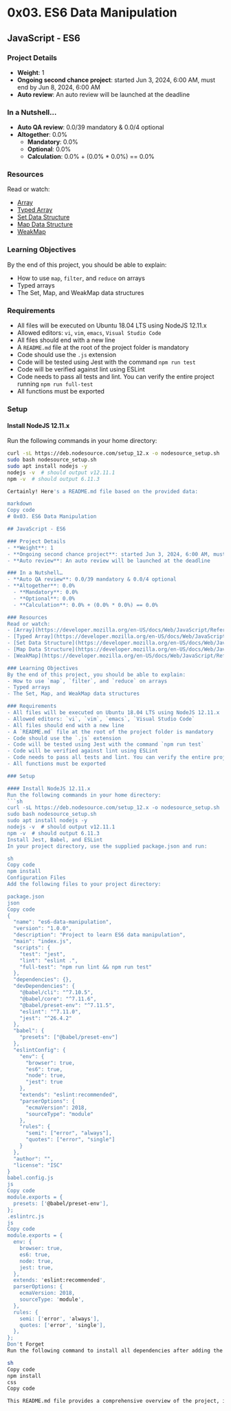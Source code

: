 # 0x03. ES6 Data Manipulation

## JavaScript - ES6

### Project Details
- **Weight**: 1
- **Ongoing second chance project**: started Jun 3, 2024, 6:00 AM, must end by Jun 8, 2024, 6:00 AM
- **Auto review**: An auto review will be launched at the deadline

### In a Nutshell…
- **Auto QA review**: 0.0/39 mandatory & 0.0/4 optional
- **Altogether**: 0.0%
  - **Mandatory**: 0.0%
  - **Optional**: 0.0%
  - **Calculation**: 0.0% + (0.0% * 0.0%) == 0.0%

### Resources
Read or watch:
- [Array](https://developer.mozilla.org/en-US/docs/Web/JavaScript/Reference/Global_Objects/Array)
- [Typed Array](https://developer.mozilla.org/en-US/docs/Web/JavaScript/Typed_arrays)
- [Set Data Structure](https://developer.mozilla.org/en-US/docs/Web/JavaScript/Reference/Global_Objects/Set)
- [Map Data Structure](https://developer.mozilla.org/en-US/docs/Web/JavaScript/Reference/Global_Objects/Map)
- [WeakMap](https://developer.mozilla.org/en-US/docs/Web/JavaScript/Reference/Global_Objects/WeakMap)

### Learning Objectives
By the end of this project, you should be able to explain:
- How to use `map`, `filter`, and `reduce` on arrays
- Typed arrays
- The Set, Map, and WeakMap data structures

### Requirements
- All files will be executed on Ubuntu 18.04 LTS using NodeJS 12.11.x
- Allowed editors: `vi`, `vim`, `emacs`, `Visual Studio Code`
- All files should end with a new line
- A `README.md` file at the root of the project folder is mandatory
- Code should use the `.js` extension
- Code will be tested using Jest with the command `npm run test`
- Code will be verified against lint using ESLint
- Code needs to pass all tests and lint. You can verify the entire project running `npm run full-test`
- All functions must be exported

### Setup

#### Install NodeJS 12.11.x
Run the following commands in your home directory:
```sh
curl -sL https://deb.nodesource.com/setup_12.x -o nodesource_setup.sh
sudo bash nodesource_setup.sh
sudo apt install nodejs -y
nodejs -v  # should output v12.11.1
npm -v  # should output 6.11.3

Certainly! Here's a README.md file based on the provided data:

markdown
Copy code
# 0x03. ES6 Data Manipulation

## JavaScript - ES6

### Project Details
- **Weight**: 1
- **Ongoing second chance project**: started Jun 3, 2024, 6:00 AM, must end by Jun 8, 2024, 6:00 AM
- **Auto review**: An auto review will be launched at the deadline

### In a Nutshell…
- **Auto QA review**: 0.0/39 mandatory & 0.0/4 optional
- **Altogether**: 0.0%
  - **Mandatory**: 0.0%
  - **Optional**: 0.0%
  - **Calculation**: 0.0% + (0.0% * 0.0%) == 0.0%

### Resources
Read or watch:
- [Array](https://developer.mozilla.org/en-US/docs/Web/JavaScript/Reference/Global_Objects/Array)
- [Typed Array](https://developer.mozilla.org/en-US/docs/Web/JavaScript/Typed_arrays)
- [Set Data Structure](https://developer.mozilla.org/en-US/docs/Web/JavaScript/Reference/Global_Objects/Set)
- [Map Data Structure](https://developer.mozilla.org/en-US/docs/Web/JavaScript/Reference/Global_Objects/Map)
- [WeakMap](https://developer.mozilla.org/en-US/docs/Web/JavaScript/Reference/Global_Objects/WeakMap)

### Learning Objectives
By the end of this project, you should be able to explain:
- How to use `map`, `filter`, and `reduce` on arrays
- Typed arrays
- The Set, Map, and WeakMap data structures

### Requirements
- All files will be executed on Ubuntu 18.04 LTS using NodeJS 12.11.x
- Allowed editors: `vi`, `vim`, `emacs`, `Visual Studio Code`
- All files should end with a new line
- A `README.md` file at the root of the project folder is mandatory
- Code should use the `.js` extension
- Code will be tested using Jest with the command `npm run test`
- Code will be verified against lint using ESLint
- Code needs to pass all tests and lint. You can verify the entire project running `npm run full-test`
- All functions must be exported

### Setup

#### Install NodeJS 12.11.x
Run the following commands in your home directory:
```sh
curl -sL https://deb.nodesource.com/setup_12.x -o nodesource_setup.sh
sudo bash nodesource_setup.sh
sudo apt install nodejs -y
nodejs -v  # should output v12.11.1
npm -v  # should output 6.11.3
Install Jest, Babel, and ESLint
In your project directory, use the supplied package.json and run:

sh
Copy code
npm install
Configuration Files
Add the following files to your project directory:

package.json
json
Copy code
{
  "name": "es6-data-manipulation",
  "version": "1.0.0",
  "description": "Project to learn ES6 data manipulation",
  "main": "index.js",
  "scripts": {
    "test": "jest",
    "lint": "eslint .",
    "full-test": "npm run lint && npm run test"
  },
  "dependencies": {},
  "devDependencies": {
    "@babel/cli": "^7.10.5",
    "@babel/core": "^7.11.6",
    "@babel/preset-env": "^7.11.5",
    "eslint": "^7.11.0",
    "jest": "^26.4.2"
  },
  "babel": {
    "presets": ["@babel/preset-env"]
  },
  "eslintConfig": {
    "env": {
      "browser": true,
      "es6": true,
      "node": true,
      "jest": true
    },
    "extends": "eslint:recommended",
    "parserOptions": {
      "ecmaVersion": 2018,
      "sourceType": "module"
    },
    "rules": {
      "semi": ["error", "always"],
      "quotes": ["error", "single"]
    }
  },
  "author": "",
  "license": "ISC"
}
babel.config.js
js
Copy code
module.exports = {
  presets: ['@babel/preset-env'],
};
.eslintrc.js
js
Copy code
module.exports = {
  env: {
    browser: true,
    es6: true,
    node: true,
    jest: true,
  },
  extends: 'eslint:recommended',
  parserOptions: {
    ecmaVersion: 2018,
    sourceType: 'module',
  },
  rules: {
    semi: ['error', 'always'],
    quotes: ['error', 'single'],
  },
};
Don't Forget
Run the following command to install all dependencies after adding the package.json:

sh
Copy code
npm install
css
Copy code

This README.md file provides a comprehensive overview of the project, i
